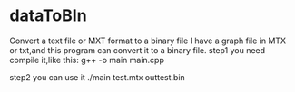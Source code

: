 # dataToBIn
Convert a text file or MXT format to a binary file 
I have a graph file in MTX or txt,and this program can convert it to a binary file.
step1 you need compile it,like this:
g++ -o main main.cpp


step2 you can use it
./main test.mtx outtest.bin
